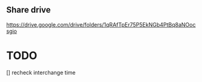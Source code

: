 ## Share drive
https://drive.google.com/drive/folders/1qRAfTpEr75P5EkNGb4PtBq8aNOocsgio

# TODO
[] recheck interchange time
